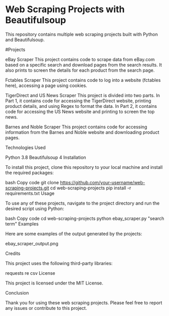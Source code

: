 # **Web Scraping Projects with Beautifulsoup**

This repository contains multiple web scraping projects built with Python and Beautifulsoup.

#Projects

eBay Scraper
This project contains code to scrape data from eBay.com based on a specific search and download pages from the search results. It also prints to screen the details for each product from the search page.

Fctables Scraper
This project contains code to log into a website (fctables here), accessing a page using cookies.

TigerDirect and US News Scraper
This project is divided into two parts. In Part 1, it contains code for accessing the TigerDirect website, printing product details, and using Regex to format the data. In Part 2, it contains code for accessing the US News website and printing to screen the top news.

Barnes and Noble Scraper
This project contains code for accessing information from the Barnes and Noble website and downloading product pages.

Technologies Used

Python 3.8
Beautifulsoup 4
Installation

To install this project, clone this repository to your local machine and install the required packages:

bash
Copy code
git clone https://github.com/your-username/web-scraping-projects.git
cd web-scraping-projects
pip install -r requirements.txt
Usage

To use any of these projects, navigate to the project directory and run the desired script using Python:

bash
Copy code
cd web-scraping-projects
python ebay_scraper.py "search term"
Examples

Here are some examples of the output generated by the projects:

ebay_scraper_output.png

Credits

This project uses the following third-party libraries:

requests
re
csv
License

This project is licensed under the MIT License.

Conclusion

Thank you for using these web scraping projects. Please feel free to report any issues or contribute to this project.
